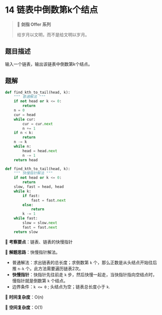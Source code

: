 # 14 链表中倒数第k个结点

> 🌟 **剑指 Offer 系列**
>
> 给岁月以文明，而不是给文明以岁月。

## 题目描述

输入一个链表，输出该链表中倒数第k个结点。

## 题解

```python
def find_kth_to_tail(head, k):
    """ 普通解法 """
    if not head or k <= 0:
        return
    n = 0
    cur = head
    while cur:
        cur = cur.next
        n += 1
    if n < k:
        return
    n -= k
    while n:
        head = head.next
        n -= 1
    return head
```

```python
def find_kth_to_tail(head, k):
    """ 快慢指针解法 """
    if not head or k <= 0:
        return
    slow, fast = head, head
    while k:
        if fast:
            fast = fast.next
        else:
            return
        k -= 1
    while fast:
        slow = slow.next
        fast = fast.next
    return slow
```

🍥 **考察要点**：链表、链表的快慢指针

🍬 **解题思路**：快慢指针解法。

- 普通解法：求出链表的总长度；求倒数第 `k` 个，那么正数是从头结点开始往后推 `n-k` 个。此方法需要遍历链表2次。
- **快慢指针**：快指针先往前走 `k` 步，然后快慢一起走，当快指针指向空结点时，慢指针就是倒数第 `k` 个结点。
- 边界条件：`k <= 0` ; 头结点为空；链表总长度小于 `k`.

🍉 **时间复杂度**：O(n)

🍭 **空间复杂度**：O(1)

